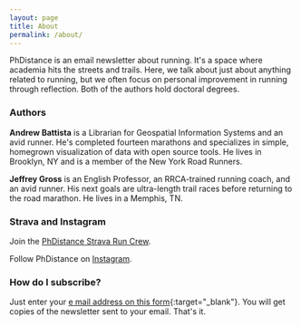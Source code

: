 ```yaml
---
layout: page
title: About
permalink: /about/
---
```


PhDistance is an email newsletter about running. It's a space where academia hits the streets and trails. Here, we talk about just about anything related to running, but we often focus on personal improvement in running through reflection. Both of the authors hold doctoral degrees.

### Authors

**Andrew Battista** is a Librarian for Geospatial Information Systems and an avid runner. He's completed fourteen marathons and specializes in simple, homegrown visualization of data with open source tools. He lives in Brooklyn, NY and is a member of the New York Road Runners.

**Jeffrey Gross** is an English Professor, an RRCA-trained running coach, and an avid runner. His next goals are ultra-length trail races before returning to the road marathon. He lives in a Memphis, TN.

### Strava and Instagram

Join the [PhDistance Strava Run Crew](https://www.strava.com/clubs/PhDistance).

Follow PhDistance on [Instagram](https://www.instagram.com/phdistancerunning/).

### How do I subscribe?

Just enter your [e mail address on this form](https://forms.gle/NHEsBP1wo11yYrZj7){:target="_blank"}. You will get copies of the newsletter sent to your email. That's it.
